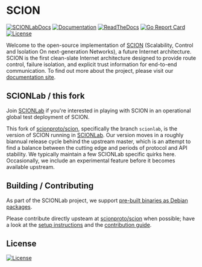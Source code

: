 # SCION

[![SCIONLabDocs](https://img.shields.io/badge/docs-SCIONLab-blue)](https://docs.scionlab.org)
[![Documentation](https://img.shields.io/badge/go.dev-reference-007d9c?logo=go&logoColor=white)](https://pkg.go.dev/github.com/scionproto/scion)
[![ReadTheDocs](https://img.shields.io/badge/doc-reference-blue?version=latest&style=flat&label=docs&logo=read-the-docs&logoColor=white)](https://anapaya-scion.readthedocs-hosted.com/en/latest)
[![Go Report Card](https://goreportcard.com/badge/github.com/netsec-ethz/scion)](https://goreportcard.com/report/github.com/netsec-ethz/scion)
[![License](https://img.shields.io/github/license/netsec-ethz/scion.svg?maxAge=2592000)](https://github.com/netsec-ethz/scion/blob/scionlab/LICENSE)

Welcome to the open-source implementation of
[SCION](http://www.scion-architecture.net) (Scalability, Control and Isolation
On next-generation Networks), a future Internet architecture. SCION is the first
clean-slate Internet architecture designed to provide route control, failure
isolation, and explicit trust information for end-to-end communication. To find
out more about the project, please visit our [documentation
site](https://anapaya-scion.readthedocs-hosted.com/en/latest/).

## SCIONLab / this fork

Join [SCIONLab](https://www.scionlab.org) if you're interested in playing with
SCION in an operational global test deployment of SCION.

This fork of [scionproto/scion](github.com/scionproto/scion), specifically the
branch `scionlab`, is the version of SCION running in
[SCIONLab](https://www.scionlab.org).
Our version moves in a roughly biannual release cycle behind the upstream
master, which is an attempt to find a balance between the cutting edge and
periods of protocol and API stability.
We typically maintain a few SCIONLab specific quirks here. Occasionally, we
include an experimental feature before it becomes available upstream.

## Building / Contributing

As part of the SCIONLab
project, we support [pre-built binaries as Debian
packages](https://docs.scionlab.org/content/install/).

Please contribute directly upsteam at [scionproto/scion](github.com/scionproto/scion)
when possible; have a look at the
[setup instructions](https://anapaya-scion.readthedocs-hosted.com/en/latest/build/setup.html)
and the [contribution guide](https://anapaya-scion.readthedocs-hosted.com/en/latest/contribute.html).

## License

[![License](https://img.shields.io/github/license/netsec-ethz/scion.svg?maxAge=2592000)](https://github.com/netsec-ethz/scion/blob/scionlab/LICENSE)
